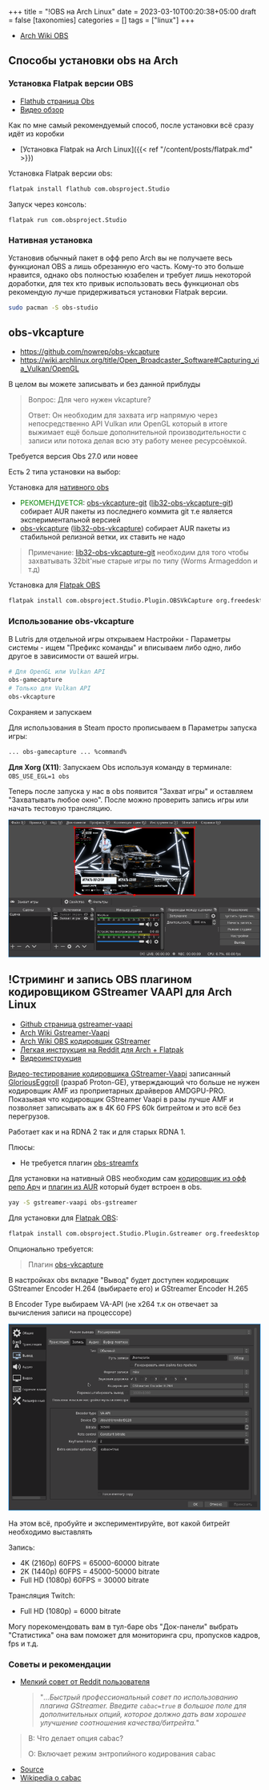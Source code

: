 +++
title = "!OBS на Arch Linux"
date = 2023-03-10T00:20:38+05:00
draft = false
[taxonomies]
categories = []
tags = ["linux"]
+++

- [Arch Wiki OBS](https://wiki.archlinux.org/title/Open_Broadcaster_Software)

## Способы установки obs на Arch

### Установка Flatpak версии OBS

- [Flathub страница Obs](https://flathub.org/apps/details/com.obsproject.Studio)
- [Видео обзор](https://www.youtube.com/watch?v=FPjEdrik-eQ)

Как по мне самый рекомендуемый способ, после установки всё сразу идёт из коробки

- [Установка Flatpak на Arch Linux]({{< ref "/content/posts/flatpak.md" >}})

Установка Flatpak версии obs:

```sh
flatpak install flathub com.obsproject.Studio
```

Запуск через консоль:

```sh
flatpak run com.obsproject.Studio
```

### Нативная установка

Установив обычный пакет в офф репо Arch вы не получаете весь функционал OBS а лишь обрезанную его часть. Кому-то это больше нравится, однако obs полностью юзабелен и требует лишь некоторой доработки, для тех кто привык использовать весь функционал obs рекомендую лучше придерживаться установки Flatpak версии.

```sh
sudo pacman -S obs-studio
```

## obs-vkcapture

- https://github.com/nowrep/obs-vkcapture
- https://wiki.archlinux.org/title/Open_Broadcaster_Software#Capturing_via_Vulkan/OpenGL

В целом вы можете записывать и без данной приблуды

> Вопрос: Для чего нужен vkcapture?
>
> Ответ: Он необходим для захвата игр напрямую через непосредственно API Vulkan или OpenGL который в итоге выжимает ещё больше дополнительной производительности с записи или потока делая всю эту работу менее ресурсоёмкой.

Требуется версия Obs 27.0 или новее

Есть 2 типа установки на выбор:

Установка для [нативного obs](http://localhost:1313/posts/obs-on-archlinux/#%D0%BD%D0%B0%D1%82%D0%B8%D0%B2%D0%BD%D0%B0%D1%8F-%D1%83%D1%81%D1%82%D0%B0%D0%BD%D0%BE%D0%B2%D0%BA%D0%B0)

- <span style="color:green">РЕКОМЕНДУЕТСЯ</span>: [obs-vkcapture-git](https://aur.archlinux.org/packages/obs-vkcapture-git) ([lib32-obs-vkcapture-git](https://aur.archlinux.org/packages/lib32-obs-vkcapture-git)) собирает AUR пакеты из последнего коммита git т.е является экспериментальной версией
- [obs-vkcapture](https://aur.archlinux.org/packages/obs-vkcapture) ([lib32-obs-vkcapture](https://aur.archlinux.org/packages/lib32-obs-vkcapture)) собирает AUR пакеты из стабильной релизной ветки, их ставить не надо

> Примечание: [lib32-obs-vkcapture-git](https://aur.archlinux.org/packages/lib32-obs-vkcapture-git) необходим для того чтобы захватывать 32bit'ные старые игры по типу (Worms Armageddon и т.д)

Установка для [Flatpak OBS](http://localhost:1313/posts/obs-on-archlinux/#%D1%83%D1%81%D1%82%D0%B0%D0%BD%D0%BE%D0%B2%D0%BA%D0%B0-flatpak-%D0%B2%D0%B5%D1%80%D1%81%D0%B8%D0%B8-obs)

```sh
flatpak install com.obsproject.Studio.Plugin.OBSVkCapture org.freedesktop.Platform.VulkanLayer.OBSVkCapture
```

### Использование obs-vkcapture

В Lutris для отдельной игры открываем Настройки - Параметры системы - ищем "Префикс команды" и вписываем либо одно, либо другое в зависимости от вашей игры.

```sh
# Для OpenGL или Vulkan API
obs-gamecapture
# Только для Vulkan API
obs-vkcapture
```

Сохраняем и запускаем

Для использования в Steam просто прописываем в Параметры запуска игры:

```sh
... obs-gamecapture ... %command%
```

**Для Xorg (X11)**: Запускаем Obs используя команду в терминале: `OBS_USE_EGL=1 obs`

Теперь после запуска у нас в obs появится "Захват игры" и оставляем "Захватывать любое окно". После можно проверить запись игры или начать тестовую трансляцию.

![](/images/obs-on-archlinux/obs-vkcapture.png)

## !Стриминг и запись OBS плагином кодировщиком GStreamer VAAPI для Arch Linux

- [Github страница gstreamer-vaapi](https://github.com/GStreamer/gstreamer-vaapi)
- [Arch Wiki Gstreamer-Vaapi](https://wiki.archlinux.org/title/GStreamer#Hardware_video_acceleration)
- [Arch Wiki OBS кодировщик GStreamer](https://wiki.archlinux.org/title/Open_Broadcaster_Software#Encoding_using_GStreamer)
- [Легкая инструкция на Reddit для Arch + Flatpak](https://www.reddit.com/r/linux_gaming/comments/w4i3qf/easy_way_to_get_good_4k_60fps_obs_encoding/)
- [Видеоинструкция](https://www.youtube.com/watch?v=RYH15sMwjUg)

[Видео-тестирование кодировщика GStreamer-Vaapi](https://www.youtube.com/watch?v=OWouopxGueQ) записанный [GloriousEggroll](https://github.com/GloriousEggroll) (разраб Proton-GE), утверждающий что больше не нужен кодировщик AMF из проприетарных драйверов AMDGPU-PRO. Показывая что кодировщик GStreamer Vaapi в разы лучше AMF и позволяет записывать аж в 4K 60 FPS 60k битрейтом и это всё без перегрузов.

Работает как и на RDNA 2 так и для старых RDNA 1.

Плюсы:

- Не требуется плагин [obs-streamfx](https://aur.archlinux.org/packages/obs-streamfx)

Для установки на нативный OBS необходим сам [кодировщик из офф репо Арч](https://archlinux.org/packages/extra/x86_64/gstreamer-vaapi/) и [плагин из AUR](https://aur.archlinux.org/packages/obs-gstreamer) который будет встроен в obs.

```sh
yay -S gstreamer-vaapi obs-gstreamer
```

Для установки для [Flatpak OBS](http://localhost:1313/posts/obs-on-archlinux/#%D1%83%D1%81%D1%82%D0%B0%D0%BD%D0%BE%D0%B2%D0%BA%D0%B0-flatpak-%D0%B2%D0%B5%D1%80%D1%81%D0%B8%D0%B8-obs):

```sh
flatpak install com.obsproject.Studio.Plugin.Gstreamer org.freedesktop.Platform.GStreamer.gstreamer-vaapi
```

Опционально требуется:

> Плагин [obs-vkcapture](http://localhost:1313/posts/obs-on-archlinux/#obs-vkcapture)

В настройках obs вкладке "Вывод" будет доступен кодировщик GStreamer Encoder H.264 (выбираете его) и GStreamer Encoder H.265

В Encoder Type выбираем VA-API (не x264 т.к он отвечает за вычисления записи на процессоре)

![](/images/obs-on-archlinux/1660824506.png)

На этом всё, пробуйте и экспериментируйте, вот какой битрейт необходимо выставлять

Запись:

- 4K (2160p) 60FPS = 65000-60000 bitrate
- 2K (1440p) 60FPS = 45000-50000 bitrate
- Full HD (1080p) 60FPS = 30000 bitrate

Трансляция Twitch:

- Full HD (1080p) = 6000 bitrate

Могу порекомендовать вам в тул-баре obs "Док-панели" выбрать "Статистика" она вам поможет для мониторинга cpu, пропусков кадров, fps и т.д.

### Советы и рекомендации

- [Мелкий совет от Reddit пользователя](https://www.reddit.com/r/linux_gaming/comments/w4i3qf/comment/ih5unkw/?utm_source=share&utm_medium=web2x&context=3)
  > "_...Быстрый профессиональный совет по использованию плагина GStreamer. Введите `cabac=true` в большое поле для дополнительных опций, которое должно дать вам хорошее улучшение соотношения качества/битрейта._"

> В: Что делает опция cabac?
>
> О: Включает режим энтропийного кодирования cabac

- [Source](https://gstreamer.freedesktop.org/documentation/vaapi/vaapih264enc.html?gi-language=c#vaapih264enc:cabac)
- [Wikipedia о cabac](https://ru.wikipedia.org/wiki/CABAC)
